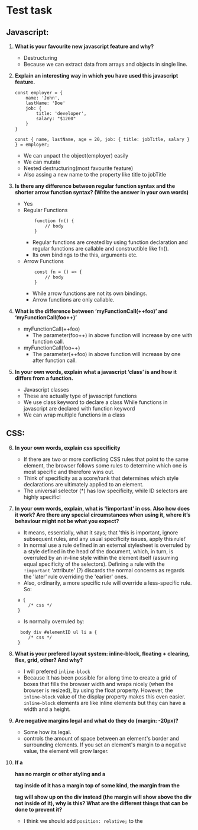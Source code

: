 # Test task

## Javascript:

1. **What is your favourite new javascript feature and why?**

   - Destructuring
   - Because we can extract data from arrays and objects in single line.

2. **Explain an interesting way in which you have used this javascript feature.**

   ```
   const employer = {
       name: 'John',
       lastName: 'Doe'
       job: {
           title: 'developer',
           salary: "$1200"
       }
   }

   ```

   ```
   const { name, lastName, age = 20, job: { title: jobTitle, salary } } = employer;
   ```

   - We can unpact the object(employer) easily
   - We can mutate
   - Nested destructuring(most favourite feature)
   - Also assing a new name to the property like title to jobTitle

3. **Is there any difference between regular function syntax and the shorter arrow function syntax? (Write the answer in your own words)**

   - Yes
   - Regular Functions
     ```
         function fn() {
             // body
         }
     ```
     - Regular functions are created by using function declaration and regular functions are callable and constructible like fn().
     - Its own bindings to the this, arguments etc.
   - Arrow Functions
     ```
         const fn = () => {
             // body
         }
     ```
     - While arrow functions are not its own bindings.
     - Arrow functions are only callable.

4. **What is the difference between ‘myFunctionCall(++foo)’ and ‘myFunctionCall(foo++)’**

   - myFunctionCall(++foo)
     - The parameter(foo++) in above function will increase by one with function call.
   - myFunctionCall(foo++)
     - The parameter(++foo) in above function will increase by one after function call.

5. **In your own words, explain what a javascript ‘class’ is and how it differs from a function.**
   - Javascript classes
   - These are actually type of javascript functions
   - We use class keyword to declare a class While functions in javascript are declared with function keyword
   - We can wrap multiple functions in a class

## CSS:

6. **In your own words, explain css specificity**

   - If there are two or more conflicting CSS rules that point to the same element, the browser follows some rules to determine which one is most specific and therefore wins out.
   - Think of specificity as a score/rank that determines which style declarations are ultimately applied to an element.
   - The universal selector (\*) has low specificity, while ID selectors are highly specific!

7. **In your own words, explain, what is ‘!important’ in css. Also how does it work? Are there any special circumstances when using it, where it’s behaviour might not be what you expect?**

   - It means, essentially, what it says; that 'this is important, ignore subsequent rules, and any usual specificity issues, apply this rule!'
   - In normal use a rule defined in an external stylesheet is overruled by a style defined in the head of the document, which, in turn, is overruled by an in-line style within the element itself (assuming equal specificity of the selectors). Defining a rule with the `!important` 'attribute' (?) discards the normal concerns as regards the 'later' rule overriding the 'earlier' ones.
   - Also, ordinarily, a more specific rule will override a less-specific rule. So:

   ```
    a {
        /* css */
    }

   ```

   - Is normally overruled by:

   ```
     body div #elementID ul li a {
        /* css */
    }
   ```

8. **What is your prefered layout system: inline-block, floating + clearing, flex, grid, other? And why?**

   - I will prefered `inline-block`
   - Because It has been possible for a long time to create a grid of boxes that fills the browser width and wraps nicely (when the browser is resized), by using the float property. However, the `inline-block` value of the display property makes this even easier. `inline-block` elements are like inline elements but they can have a width and a height.

9. **Are negative margins legal and what do they do (margin: -20px)?**

   - Some how its legal.
   - controls the amount of space between an element's border and surrounding elements. If you set an element's margin to a negative value, the element will grow larger.

10. **If a <div/> has no margin or other styling and a <p/> tag inside of it has a margin top of some kind, the margin from the <p/> tag will show up on the div instead (the margin will show above the div not inside of it), why is this? What are the different things that can be done to prevent it?**
    - I think we should add `position: relative;` to the <div/>

